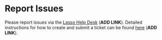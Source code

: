# Report Issues

Please report issues via the [Lasso Help Desk]() (**ADD LINK**). Detailed instructions for how to create and submit a ticket can be found [here]() (**ADD LINK**).